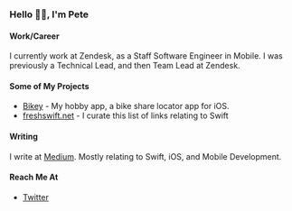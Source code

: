 ### Hello 👋🏼, I'm Pete

#### Work/Career
I currently work at Zendesk, as a Staff Software Engineer in Mobile. I was previously a Technical Lead, and then Team Lead at Zendesk.

#### Some of My Projects

- [Bikey](https://apps.apple.com/ie/app/bikey/id1048962300) - My hobby app, a bike share locator app for iOS. 
- [freshswift.net](https://freshswift.net) - I curate this list of links relating to Swift

#### Writing

I write at [Medium](https://medium.com/@superpeteblaze). Mostly relating to Swift, iOS, and Mobile Development.

#### Reach Me At

- [Twitter](https://twitter.com/superpeteblaze)
